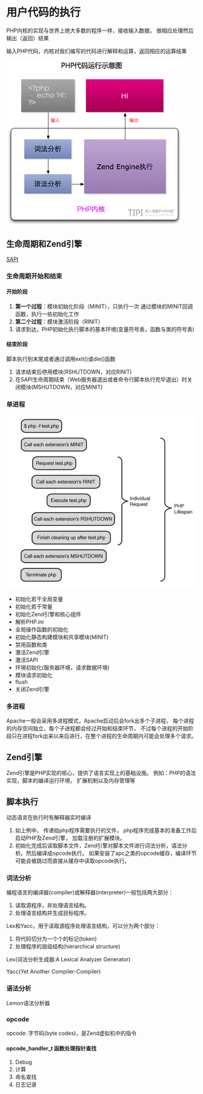 # 用户代码的执行

PHP内核的实现与世界上绝大多数的程序一样，接收输入数据， 做相应处理然后输出（返回）结果

输入PHP代码，内核对我们编写的代码进行解释和运算，返回相应的运算结果

![02-00-php-inernal.png](02-00-php-inernal.png)

## 生命周期和Zend引擎

[SAPI](../core/phpsapi.md)

### 生命周期开始和结束

#### 开始阶段

1. **第一个过程**：模块初始化阶段（MINIT），只执行一次 通过模块的MINIT回调函数，执行一些初始化工作 
1. **第二个过程**：模块激活阶段（RINIT）
1. 请求到达，PHP初始化执行脚本的基本环境(变量符号表，函数与类的符号表)

#### 结束阶段

脚本执行到末尾或者通过调用exit()或die()函数

1. 请求结束后停用模块(RSHUTDOWN，对应RINIT)
2. 在SAPI生命周期结束（Web服务器退出或者命令行脚本执行完毕退出）时关闭模块(MSHUTDOWN，对应MINIT)

### 单进程

![02-01-01-cgi-lift-cycle.png](02-01-01-cgi-lift-cycle.png)

- 初始化若干全局变量
- 初始化若干常量
- 初始化Zend引擎和核心组件
- 解析PHP.ini
- 全局操作函数的初始化
- 初始化静态构建模块和共享模块(MINIT)
- 禁用函数和类
- 激活Zend引擎
- 激活SAPI
- 环境初始化(服务器环境，请求数据环境)
- 模块请求初始化
- flush
- 关闭Zend引擎

### 多进程

Apache一般会采用多进程模式，Apache启动后会fork出多个子进程，
每个进程的内存空间独立，每个子进程都会经过开始和结束环节，
不过每个进程的开始阶段只在进程fork出来以来后进行，在整个进程的生命周期内可能会处理多个请求。

## Zend引擎

Zend引擎是PHP实现的核心，提供了语言实现上的基础设施。
例如：PHP的语法实现，脚本的编译运行环境， 扩展机制以及内存管理等

## 脚本执行

动态语言在执行时有解释器实时编译

1. 如上例中， 传递给php程序需要执行的文件， php程序完成基本的准备工作后启动PHP及Zend引擎， 加载注册的扩展模块。
1. 初始化完成后读取脚本文件，Zend引擎对脚本文件进行词法分析，语法分析。然后编译成opcode执行。 如果安装了apc之类的opcode缓存，编译环节可能会被跳过而直接从缓存中读取opcode执行。

### 词法分析

编程语言的编译器(compiler)或解释器(interpreter)一般包括两大部分：

1. 读取源程序，并处理语言结构。
1. 处理语言结构并生成目标程序。

Lex和Yacc，用于读取源程序处理语言结构，可以分为两个部分：

1. 将代码切分为一个个的标记(token)
1. 处理程序的层级结构(hierarchical structure)

Lex(词法分析生成器:A Lexical Analyzer Generator)

Yacc(Yet Another Compiler-Compiler)

### 语法分析

Lemon语法分析器

### opcode

opcode: 字节码(byte codes)，是Zend虚拟机中的指令

#### opcode_handler_t 函数处理指针查找

1. Debug
2. 计算
3. 命名查找
4. 日志记录